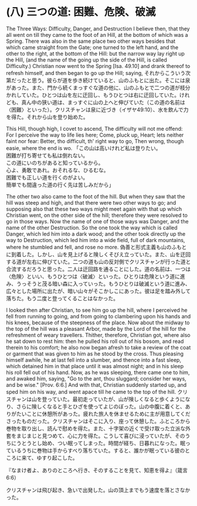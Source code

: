 # (八) 三つの道: 困難、危険、破滅

The Three Ways: Difficulty, Danger, and Destruction
I believe then, that they all went on till they came to the foot of an Hill, at the bottom of which was a Spring. There was also in the same place two other ways besides that which came straight from the Gate; one turned to the left hand, and the other to the right, at the bottom of the Hill: but the narrow way lay right up the Hill, (and the name of the going up the side of the Hill, is called Difficulty.) Christian now went to the Spring [Isa. 49.10] and drank thereof to refresh himself, and then began to go up the Hill; saying,
それからこういう次第だったと思う。彼らが道を歩き続けていると、山のふもとに出た。そこには泉があった。また、門から続くまっすぐな道の他に、山のふもとで二つの道が枝分かれしていた。ひとつは山を左に迂回し、もうひとつは右に迂回していた。けれども、真ん中の狭い道は、まっすぐに山の上へと伸びていた（この道の名前は〈困難〉といった）。クリスチャンは泉に近づき（イザヤ49:10）、水を飲んで力を得た。それから山を登り始めた。

This Hill, though high, I covet to ascend,
The difficulty will not me offend:
For I perceive the way to life lies here;
Come, pluck up, Heart; lets neither faint nor fear:
Better, tho difficult, th' right way to go,
Then wrong, though easie, where the end is wo.
「この山は高いけれど私は登りたい。<br/>
困難が打ち寄せても私は倒れない。<br/>
この道にいのちがあると知っているから。<br/>
心よ、勇敢であれ。おそれるな、ひるむな。<br/>
困難でも正しい道を行くのがよい。<br/>
簡単でも間違った道の行く先は苦しみだから」

The other two also came to the foot of the hill. But when they saw that the hill was steep and high, and that there were two other ways to go; and supposing also that these two ways might meet again with that up which Christian went, on the other side of the hill; therefore they were resolved to go in those ways. Now the name of one of those ways was Danger, and the name of the other Destruction. So the one took the way which is called Danger, which led him into a dark wood; and the other took directly up the way to Destruction, which led him into a wide field, full of dark mountains, where he stumbled and fell, and rose no more.
偽善と形式主義も山のふもとに到着した。しかし、山を見上げると険しくそびえ立っていた。また、山を迂回する道が左右に伸びていた。二つの道も山の反対側でクリスチャンが行った道と合流するだろうと思った。二人は迂回路を通ることにした。道の名前は、一つは〈危険〉といい、もうひとつは〈破滅〉といった。ひとりは危険という道に進み、うっそうと茂る暗い森に入っていった。もうひとりは破滅という道に進み、広々とした場所に出たが、暗い山々がそこかしこにあった。彼は足を踏み外して落ちた。もう二度と登ってくることはなかった。

I looked then after Christian, to see him go up the hill, where I perceived he fell from running to going, and from going to clambering upon his hands and his knees, because of the steepness of the place. Now about the midway to the top of the hill was a pleasant Arbor, made by the Lord of the hill for the refreshment of weary travellers. Thither, therefore, Christian got, where also he sat down to rest him: then he pulled his roll out of his bosom, and read therein to his comfort; he also now began afresh to take a review of the coat or garment that was given to him as he stood by the cross. Thus pleasing himself awhile, he at last fell into a slumber, and thence into a fast sleep, which detained him in that place until it was almost night; and in his sleep his roll fell out of his hand. Now, as he was sleeping, there came one to him, and awaked him, saying, "Go to the ant, thou sluggard; consider her ways, and be wise." [Prov. 6:6.] And with that, Christian suddenly started up, and sped him on his way, and went apace till he came to the top of the hill.
クリスチャンは山を登っていた。最初走っていたが、山が険しくなると歩くようになり、さらに険しくなると手とひざを使ってよじのぼった。山の中腹に着くと、ありがたいことに休憩所があった。疲れた旅人を休ませるために主が用意してくださったものだった。クリスチャンはそこに入り、座って休憩した。ふところから巻物を取り出し、読んで慰めを得た。また、十字架の近くで受け取った立派な外套をまじまじと見つめて、心に力を得た。こうして喜びに浸っていたが、そのうちにうとうとし始め、つい眠ってしまった。時間が経ち、日暮れになった。眠っているうちに巻物は手からすべり落ちていた。すると、誰かが眠っている彼のところに来て、ゆすり起こした。

『なまけ者よ、ありのところへ行き、そのすることを見て、知恵を得よ』（箴言6:6）

クリスチャンは飛び起き、急いで出発した。山の頂上までもう速度を落とさなかった。
